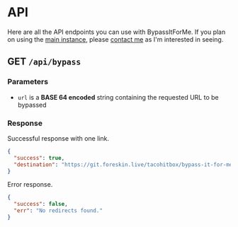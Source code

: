 # API

Here are all the API endpoints you can use with BypassItForMe. If you plan on using the [main instance](https://bifm.tacohitbox.com), please [contact me](https://tacohitbox.com/) as I'm interested in seeing.

## GET ``/api/bypass``

### Parameters

- ``url`` is a **BASE 64 encoded** string containing the requested URL to be bypassed

### Response

Successful response with one link.

```json
{
  "success": true,
  "destination": "https://git.foreskin.live/tacohitbox/bypass-it-for-me"
}
```

Error response.

```json
{
  "success": false,
  "err": "No redirects found."
}
```